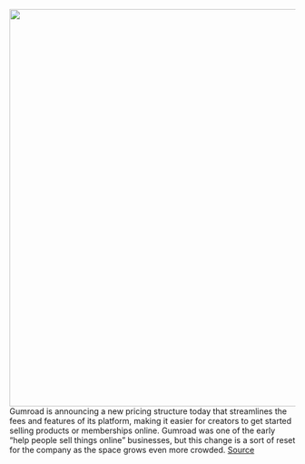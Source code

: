 <img src='https://cdn.vox-cdn.com/thumbor/N7B9B1omxs2sWhy29X8nr7Fq6SQ=/0x0:376x376/1200x800/filters:focal(158x158:218x218)/cdn.vox-cdn.com/uploads/chorus_image/image/69792528/Gumroad_Logo_Color.0.jpg' width='700px' /><br/>
Gumroad is announcing a new pricing structure today that streamlines the fees and features of its platform, making it easier for creators to get started selling products or memberships online. Gumroad was one of the early “help people sell things online” businesses, but this change is a sort of reset for the company as the space grows even more crowded.
<a href='https://www.theverge.com/2021/8/30/22640102/gumroad-creator-pricing-platform-lower-fees'> Source <a/>